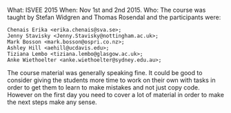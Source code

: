 What: ISVEE 2015
When: Nov 1st and 2nd 2015.
Who: The course was taught by Stefan Widgren
	and Thomas Rosendal and the participants were:

	Chenais Erika <erika.chenais@sva.se>;
	Jenny Stavisky <Jenny.Stavisky@nottingham.ac.uk>;
	Mark Bosson <mark.bosson@ospri.co.nz>;
	Ashley Hill <aehill@ucdavis.edu>;
	Tiziana Lembo <tiziana.lembo@glasgow.ac.uk>;
	Anke Wiethoelter <anke.wiethoelter@sydney.edu.au>;

The course material was generally speaking fine. It could be good to
consider giving the students more time to work on their own with tasks
in order to get them to learn to make mistakes and not just copy
code. However on the first day you need to cover a lot of material in
order to make the next steps make any sense.

